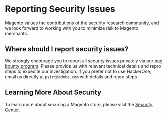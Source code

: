 # Reporting Security Issues

Magento values the contributions of the security research community, and we look forward to working with you to minimize risk to Magento merchants.

## Where should I report security issues?

We strongly encourage you to report all security issues privately via our [bug bounty program](https://hackerone.com/magento). Please provide us with relevant technical details and repro steps to expedite our investigation. If you prefer not to use HackerOne, email us directly at `psirt@adobe.com` with details and repro steps.

## Learning More About Security

To learn more about securing a Magento store, please visit the [Security Center](https://magento.com/security).
